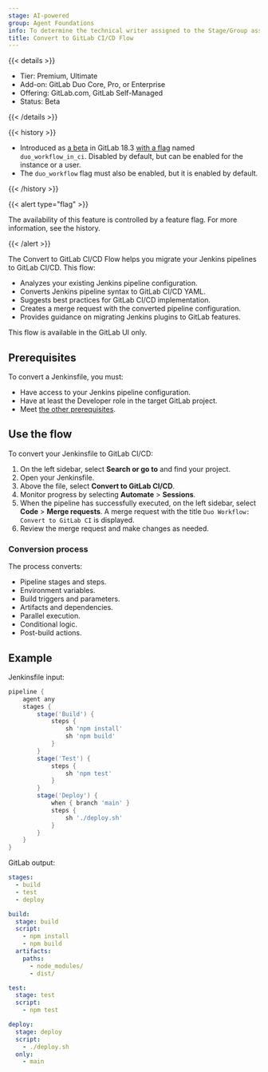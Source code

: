 ```yaml
---
stage: AI-powered
group: Agent Foundations
info: To determine the technical writer assigned to the Stage/Group associated with this page, see https://handbook.gitlab.com/handbook/product/ux/technical-writing/#assignments
title: Convert to GitLab CI/CD Flow
---
```


{{< details >}}

- Tier: Premium, Ultimate
- Add-on: GitLab Duo Core, Pro, or Enterprise
- Offering: GitLab.com, GitLab Self-Managed
- Status: Beta

{{< /details >}}

{{< history >}}

- Introduced as [a beta](../../../policy/development_stages_support.md) in GitLab 18.3 [with a flag](../../../administration/feature_flags/_index.md) named `duo_workflow_in_ci`. Disabled by default, but can be enabled for the instance or a user.
- The `duo_workflow` flag must also be enabled, but it is enabled by default.

{{< /history >}}

{{< alert type="flag" >}}

The availability of this feature is controlled by a feature flag.
For more information, see the history.

{{< /alert >}}

The Convert to GitLab CI/CD Flow helps you migrate your Jenkins pipelines to GitLab CI/CD. This flow:

- Analyzes your existing Jenkins pipeline configuration.
- Converts Jenkins pipeline syntax to GitLab CI/CD YAML.
- Suggests best practices for GitLab CI/CD implementation.
- Creates a merge request with the converted pipeline configuration.
- Provides guidance on migrating Jenkins plugins to GitLab features.

This flow is available in the GitLab UI only.

## Prerequisites

To convert a Jenkinsfile, you must:

- Have access to your Jenkins pipeline configuration.
- Have at least the Developer role in the target GitLab project.
- Meet [the other prerequisites](../../duo_agent_platform/_index.md#prerequisites).

## Use the flow

To convert your Jenkinsfile to GitLab CI/CD:

1. On the left sidebar, select **Search or go to** and find your project.
1. Open your Jenkinsfile.
1. Above the file, select **Convert to GitLab CI/CD**.
1. Monitor progress by selecting **Automate** > **Sessions**.
1. When the pipeline has successfully executed, on the left sidebar, select **Code** > **Merge requests**.
   A merge request with the title `Duo Workflow: Convert to GitLab CI` is displayed.
1. Review the merge request and make changes as needed.

### Conversion process

The process converts:

- Pipeline stages and steps.
- Environment variables.
- Build triggers and parameters.
- Artifacts and dependencies.
- Parallel execution.
- Conditional logic.
- Post-build actions.

## Example

Jenkinsfile input:

```groovy
pipeline {
    agent any
    stages {
        stage('Build') {
            steps {
                sh 'npm install'
                sh 'npm build'
            }
        }
        stage('Test') {
            steps {
                sh 'npm test'
            }
        }
        stage('Deploy') {
            when { branch 'main' }
            steps {
                sh './deploy.sh'
            }
        }
    }
}
```

GitLab output:

```yaml
stages:
  - build
  - test
  - deploy

build:
  stage: build
  script:
    - npm install
    - npm build
  artifacts:
    paths:
      - node_modules/
      - dist/

test:
  stage: test
  script:
    - npm test

deploy:
  stage: deploy
  script:
    - ./deploy.sh
  only:
    - main
```
